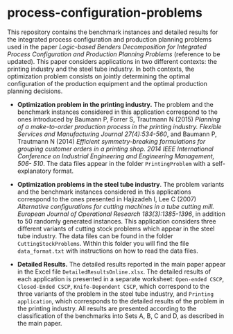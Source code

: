 # process-configuration-problems
This repository contains the benchmark instances and detailed results for the integrated process configuration and production planning problems used in the paper *Logic-based Benders Decomposition for Integrated Process Configuration and Production Planning Problems* (reference to be updated). This paper considers applications in two different contexts: the printing industry and the steel tube industry. In both contexts, the optimization problem consists on jointly determining the optimal configuration of the production equipment and the optimal production planning decisions. 

* **Optimization problem in the printing industry.** The problem and the benchmark instances considered in this application correspond to the ones introduced by Baumann P, Forrer S, Trautmann N (2015) *Planning of a make-to-order production process in the printing industry. Flexible Services and Manufacturing Journal 27(4):534-560*, and Baumann P, Trautmann N (2014) *Efficient symmetry-breaking formulations for grouping customer orders in a printing shop. 2014 IEEE International Conference on Industrial Engineering and Engineering Management, 506- 510*. The data files appear in the folder `PrintingProblem` with a self-explanatory format.

* **Optimization problems in the steel tube industry**. The problem variants and the benchmark instances considered in this applications correspond to the ones presented in Hajizadeh I, Lee C (2007) *Alternative configurations for cutting machines in a tube cutting mill. European Journal of Operational Research 183(3):1385-1396*, in addition to 50 randomly generated instances. This application considers three different variants of cutting stock problems which appear in the steel tube industry. The data files can be found in the folder `CuttingStockProblems`. Within this folder you will find the file `data_format.txt` with instructions on how to read the data files. 

* **Detailed Results.** The detailed results reported in the main paper appear in the Excel file `DetailedResultsOnline.xlsx`. The detailed results of each application is presented in a separate worksheet: `Open-ended CSCP`, `Closed-Ended CSCP`, `Knife-Dependent CSCP`, which correspond to the three variants of the problem in the steel tube industry, and `Printing application`, which corresponds to the detailed results of the problem in the printing industry. All results are presented according to the classification of the benchmarks into Sets A, B, C and D, as described in the main paper. 
